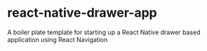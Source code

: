 # react-native-drawer-app
A boiler plate template for starting up a React Native drawer based application using React Navigation
